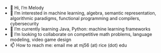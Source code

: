 - 👋 Hi, I’m Melody
- 👀 I’m interested in machine learning, algebra, semantic representation, algorithmic paradigms, functional programming and compilers, cybersecurity
- 🌱 I’m currently learning Java, Python: machine learning frameworks
- 💞️ I’m looking to collaborate on competitive math problems, language modeling, video game design
- 📫 How to reach me: email me at mj56 (at) rice (dot) edu

<!---
meljel/meljel is a ✨ special ✨ repository because its `README.md` (this file) appears on your GitHub profile.
You can click the Preview link to take a look at your changes.
--->
